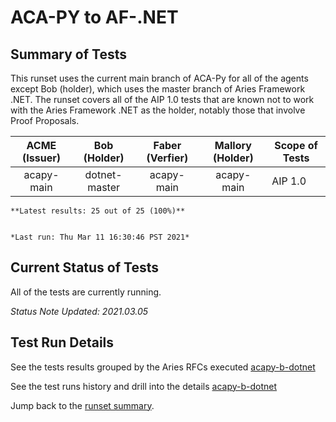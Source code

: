 # ACA-PY to AF-.NET

## Summary of Tests


 This runset uses the current main branch of ACA-Py for all of the agents except Bob (holder),
 which uses the master branch of Aries Framework .NET. The runset covers all of the AIP 1.0 tests that 
 are known not to work with the Aries Framework .NET as the holder, notably those that involve Proof Proposals.
 


|  ACME (Issuer) | Bob (Holder) | Faber (Verfier) | Mallory (Holder) | Scope of Tests |
| :------------: | :----------: | :-------------: | :--------------: | -------------- |
| acapy-main | dotnet-master | acapy-main | acapy-main | AIP 1.0 |

```tip
**Latest results: 25 out of 25 (100%)**


*Last run: Thu Mar 11 16:30:46 PST 2021*
```

## Current Status of Tests

All of the tests are currently running.

*Status Note Updated: 2021.03.05*

## Test Run Details
See the tests results grouped by the Aries RFCs executed [acapy-b-dotnet](https://allure.vonx.io/api/allure-docker-service/projects/acapy-b-dotnet/reports/latest/index.html?redirect=false#behaviors)

See the test runs history and drill into the details [acapy-b-dotnet](https://allure.vonx.io/allure-docker-service-ui/projects/acapy-b-dotnet/reports/latest)

Jump back to the [runset summary](./README.md).

